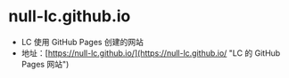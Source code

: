 # null-lc.github.io
- LC 使用 GitHub Pages 创建的网站
- 地址：[https://null-lc.github.io/](https://null-lc.github.io/ "LC 的 GitHub Pages 网站")